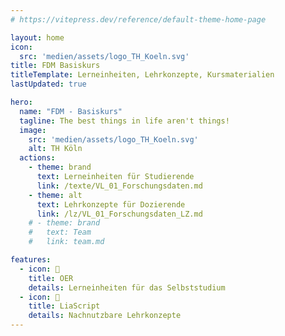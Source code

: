```yaml
---
# https://vitepress.dev/reference/default-theme-home-page

layout: home
icon: 
  src: 'medien/assets/logo_TH_Koeln.svg'
title: FDM Basiskurs
titleTemplate: Lerneinheiten, Lehrkonzepte, Kursmaterialien
lastUpdated: true

hero:
  name: "FDM - Basiskurs"
  tagline: The best things in life aren't things!
  image:
    src: 'medien/assets/logo_TH_Koeln.svg'
    alt: TH Köln
  actions:
    - theme: brand
      text: Lerneinheiten für Studierende
      link: /texte/VL_01_Forschungsdaten.md
    - theme: alt
      text: Lehrkonzepte für Dozierende
      link: /lz/VL_01_Forschungsdaten_LZ.md
    # - theme: brand
    #   text: Team
    #   link: team.md

features:
  - icon: 🪼 
    title: OER
    details: Lerneinheiten für das Selbststudium
  - icon: 🐬
    title: LiaScript
    details: Nachnutzbare Lehrkonzepte
---
```


